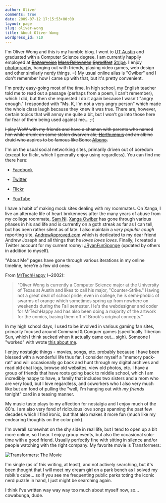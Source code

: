 ```yaml
---
author: Oliver
comments: true
date: 2009-07-12 17:15:53+00:00
layout: page
slug: oliver-wong
title: About Oliver Wong
wordpress_id: 710
---
```


I'm Oliver Wong and this is my humble blog.  I went to [UT Austin](http://www.utexas.edu) and graduated with a Computer Science degree.  I am currently happily employed at <del>[Bazaarvoice](http://www.bazaarvoice.com)</del> <del>[Mass Relevance](http://www.massrelevance.com)</del> <del>[Spredfast](http://www.spredfast.com)</del> [Stripe](http://stripe.com)</del>.  I enjoy [photography](http://www.flickr.com/photos/owiber), hanging out with friends, playing video games, web design and other similarly nerdy things. =)  My usual online alias is "Owiber" and I don't remember how I came up with that, but it's pretty convenient.

I'm pretty easy-going most of the time.  In high school, my English teacher told me to read out a passage (perhaps from a poem, I can't remember), which I did, but then she requested I do it again because I wasn't "angry enough."  I responded with "Ms. K, I'm not a very angry person" which made the whole class laugh because they knew it was true.  There are, however, certain topics that will annoy me quite a bit, but I won't go into those here for fear of them being used against me... ;-)

<del>I play WoW with my friends and have a shaman with parents who named him while drunk on some stolen dwarven ale, [Herthumpus](http://www.wowarmory.com/character-sheet.xml?r=Laughing+Skull&n=Herthumpus) and an albino druid who aspires to be famous like Bono: [Albono](http://www.wowarmory.com/character-sheet.xml?r=Laughing+Skull&n=Albono).
</del>

I'm on the usual social networking sites, primarily driven out of boredom (except for flickr, which I generally enjoy using regardless).  You can find me there here:



	
  * [Facebook](http://www.facebook.com/owiber)

	
  * [Twitter](http://www.twitter.com/owiber)

	
  * [Flickr](http://www.flickr.com/photos/owiber)

	
  * [YouTube](https://www.youtube.com/owiber)


I have a habit of making mock sites dealing with my roommates.  On Xanga, I live an alternate life of heart brokenness after the many years of abuse from my college roommate, [Sam Ni](http://sammaverick.com).  [Xanga Owiber](http://owiber.xanga.com) has gone through various phases in his sad life and is currently on a goth streak as far as I can tell, but has been rather silent as of late.  I also maintain a _very popular_ *cough* reporting site, [AndrewApproved.com](http://www.andrewapproved.com) which is dedicated to my dear friend Andrew Joseph and all things that he _loves loves loves_.  Finally, I created a Twitter account for my current roomy: [JRyanFunSponge](http://twitter.com/jryanfunsponge) (updated by others in addition to myself).

"About Me" pages have gone through various iterations in my online timeline, here're a few old ones:

From [MrTechHappy](http://www.mrtechhappy.com) (~2002):


<blockquote>"Oliver Wong is currently a Computer Science major at the University of Texas at Austin and likes to call his major, "Counter-Strike." Having not a great deal of school pride, even in college, he is semi-phobic of swarms of orange which sometimes spring up from nowhere on weekends during the Fall semester. He's the webdesigner and coder for MrTechHappy and has also been doing a majority of the artwork for the comics, basing them off of Brook's original concepts."</blockquote>


In my high school days, I used to be involved in various gaming fan sites, primarily focused around Command & Conquer games (specifically Tiberian Sun, which I think sucked when it actually came out... sigh).  Someone I "worked" with wrote [this about me](http://www.oliverweb.com/stuff/olivetti.shtml).

I enjoy nostalgic things - movies, songs, etc. probably because I have been blessed with a wonderful life thus far.  I consider myself a "memory pack-rat" and will occasionally go back and hunt through my digital archives and read old chat logs, browse old websites, view old photos, etc.  I have a group of friends that have roots going back to middle school, which I am incredibly happy to have, a family that includes two sisters and a mom who are very loud, but I love regardless, and coworkers who I also very much like but am fond of pulling the "well, I'm hanging out with _my friends_ tonight" card in a teasing manner.

My music taste plays to my affection for nostalgia and I enjoy much of the 80's.  I am also very fond of ridiculous love songs spanning the past few decades which I find ironic, but that also makes it more fun (much like my endearing thoughts on the color pink).

I'm overall somewhat on the shy side in real life, but I tend to open up a bit more online, so I hear.  I enjoy group events, but also the occasional solo-time with a good friend.  Usually perfectly fine with sitting in silence and/or people watching with the right company.  My favorite movie is Transformers:

![Transformers: The Movie](https://www.owiber.com/wp-content/uploads/2009/07/transformers_the_movie.jpg)

I'm single (as of this writing, at least), and not actively searching, but it's been thought that I will meet my dream girl on a park bench as I solved my rubik's cube... so if you see me frequenting public parks toting the iconic nerd puzzle in hand, I just might be searching again.

I think I've written way way way too much about myself now, so... cowabunga, dude.
